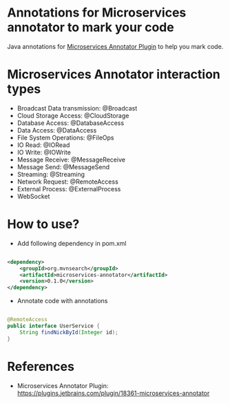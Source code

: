 Annotations for Microservices annotator to mark your code
========================

Java annotations for [Microservices Annotator Plugin](https://plugins.jetbrains.com/plugin/18361-microservices-annotator) to help you mark code.

# Microservices Annotator interaction types

* Broadcast Data transmission: @Broadcast
* Cloud Storage Access: @CloudStorage
* Database Access: @DatabaseAccess
* Data Access: @DataAccess
* File System Operations: @FileOps
* IO Read: @IORead
* IO Write: @IOWrite
* Message Receive: @MessageReceive
* Message Send: @MessageSend
* Streaming: @Streaming
* Network Request: @RemoteAccess
* External Process: @ExternalProcess
* WebSocket

# How to use?

* Add following dependency in pom.xml

```xml

<dependency>
    <groupId>org.mvnsearch</groupId>
    <artifactId>microservices-annotator</artifactId>
    <version>0.1.0</version>
</dependency>
```

* Annotate code with annotations

```java

@RemoteAccess
public interface UserService {
    String findNickById(Integer id);
}
```

# References

* Microservices Annotator Plugin: https://plugins.jetbrains.com/plugin/18361-microservices-annotator